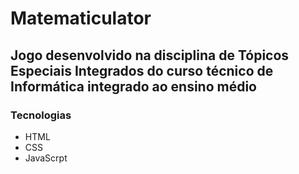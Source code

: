 # Matematiculator

## Jogo desenvolvido na disciplina de Tópicos Especiais Integrados do curso técnico de Informática integrado ao ensino médio

### Tecnologias
- HTML
- CSS
- JavaScrpt
